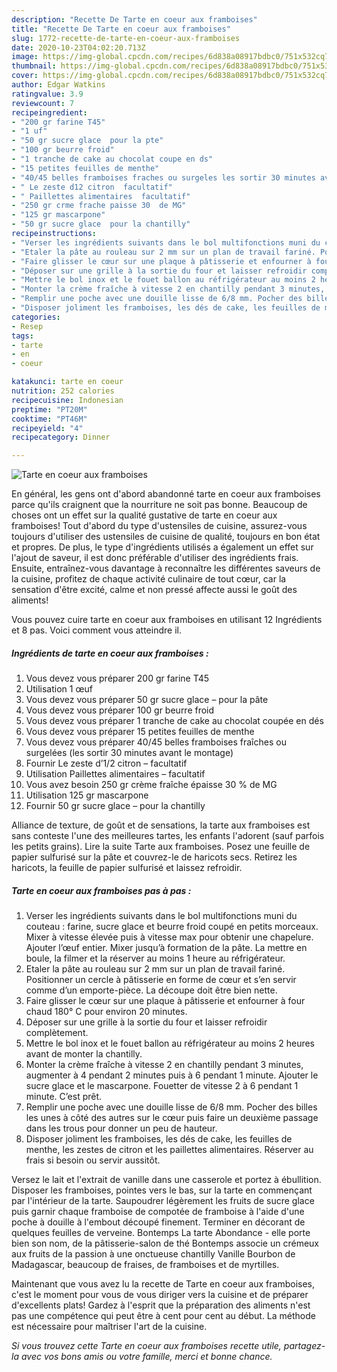 ```yaml
---
description: "Recette De Tarte en coeur aux framboises"
title: "Recette De Tarte en coeur aux framboises"
slug: 1772-recette-de-tarte-en-coeur-aux-framboises
date: 2020-10-23T04:02:20.713Z
image: https://img-global.cpcdn.com/recipes/6d838a08917bdbc0/751x532cq70/tarte-en-coeur-aux-framboises-photo-principale-de-la-recette.jpg
thumbnail: https://img-global.cpcdn.com/recipes/6d838a08917bdbc0/751x532cq70/tarte-en-coeur-aux-framboises-photo-principale-de-la-recette.jpg
cover: https://img-global.cpcdn.com/recipes/6d838a08917bdbc0/751x532cq70/tarte-en-coeur-aux-framboises-photo-principale-de-la-recette.jpg
author: Edgar Watkins
ratingvalue: 3.9
reviewcount: 7
recipeingredient:
- "200 gr farine T45"
- "1 uf"
- "50 gr sucre glace  pour la pte"
- "100 gr beurre froid"
- "1 tranche de cake au chocolat coupe en ds"
- "15 petites feuilles de menthe"
- "40/45 belles framboises fraches ou surgeles les sortir 30 minutes avant le montage"
- " Le zeste d12 citron  facultatif"
- " Paillettes alimentaires  facultatif"
- "250 gr crme frache paisse 30  de MG"
- "125 gr mascarpone"
- "50 gr sucre glace  pour la chantilly"
recipeinstructions:
- "Verser les ingrédients suivants dans le bol multifonctions muni du couteau : farine, sucre glace et beurre froid coupé en petits morceaux. Mixer à vitesse élevée puis à vitesse max pour obtenir une chapelure. Ajouter l’œuf entier. Mixer jusqu’à formation de la pâte. La mettre en boule, la filmer et la réserver au moins 1 heure au réfrigérateur."
- "Etaler la pâte au rouleau sur 2 mm sur un plan de travail fariné. Positionner un cercle à pâtisserie en forme de cœur et s’en servir comme d’un emporte-pièce. La découpe doit être bien nette."
- "Faire glisser le cœur sur une plaque à pâtisserie et enfourner à four chaud 180° C pour environ 20 minutes."
- "Déposer sur une grille à la sortie du four et laisser refroidir complètement."
- "Mettre le bol inox et le fouet ballon au réfrigérateur au moins 2 heures avant de monter la chantilly."
- "Monter la crème fraîche à vitesse 2 en chantilly pendant 3 minutes, augmenter à 4 pendant 2 minutes puis à 6 pendant 1 minute. Ajouter le sucre glace et le mascarpone. Fouetter de vitesse 2 à 6 pendant 1 minute. C’est prêt."
- "Remplir une poche avec une douille lisse de 6/8 mm. Pocher des billes les unes à côté des autres sur le cœur puis faire un deuxième passage dans les trous pour donner un peu de hauteur."
- "Disposer joliment les framboises, les dés de cake, les feuilles de menthe, les zestes de citron et les paillettes alimentaires. Réserver au frais si besoin ou servir aussitôt."
categories:
- Resep
tags:
- tarte
- en
- coeur

katakunci: tarte en coeur 
nutrition: 252 calories
recipecuisine: Indonesian
preptime: "PT20M"
cooktime: "PT46M"
recipeyield: "4"
recipecategory: Dinner

---
```



![Tarte en coeur aux framboises](https://img-global.cpcdn.com/recipes/6d838a08917bdbc0/751x532cq70/tarte-en-coeur-aux-framboises-photo-principale-de-la-recette.jpg)

En général, les gens ont d'abord abandonné tarte en coeur aux framboises parce qu'ils craignent que la nourriture ne soit pas bonne. Beaucoup de choses ont un effet sur la qualité gustative de tarte en coeur aux framboises! Tout d'abord du type d'ustensiles de cuisine, assurez-vous toujours d'utiliser des ustensiles de cuisine de qualité, toujours en bon état et propres. De plus, le type d'ingrédients utilisés a également un effet sur l'ajout de saveur, il est donc préférable d'utiliser des ingrédients frais. Ensuite, entraînez-vous davantage à reconnaître les différentes saveurs de la cuisine, profitez de chaque activité culinaire de tout cœur, car la sensation d'être excité, calme et non pressé affecte aussi le goût des aliments!

<!--inarticleads1-->

Vous pouvez cuire tarte en coeur aux framboises en utilisant 12 Ingrédients et 8 pas. Voici comment vous atteindre il.

##### Ingrédients de tarte en coeur aux framboises :

1. Vous devez vous préparer 200 gr farine T45
1. Utilisation 1 œuf
1. Vous devez vous préparer 50 gr sucre glace – pour la pâte
1. Vous devez vous préparer 100 gr beurre froid
1. Vous devez vous préparer 1 tranche de cake au chocolat coupée en dés
1. Vous devez vous préparer 15 petites feuilles de menthe
1. Vous devez vous préparer 40/45 belles framboises fraîches ou surgelées (les sortir 30 minutes avant le montage)
1. Fournir  Le zeste d’1/2 citron – facultatif
1. Utilisation  Paillettes alimentaires – facultatif
1. Vous avez besoin 250 gr crème fraîche épaisse 30 % de MG
1. Utilisation 125 gr mascarpone
1. Fournir 50 gr sucre glace – pour la chantilly


Alliance de texture, de goût et de sensations, la tarte aux framboises est sans conteste l&#39;une des meilleures tartes, les enfants l&#39;adorent (sauf parfois les petits grains). Lire la suite Tarte aux framboises. Posez une feuille de papier sulfurisé sur la pâte et couvrez-le de haricots secs. Retirez les haricots, la feuille de papier sulfurisé et laissez refroidir. 

<!--inarticleads2-->

##### Tarte en coeur aux framboises pas à pas :

1. Verser les ingrédients suivants dans le bol multifonctions muni du couteau : farine, sucre glace et beurre froid coupé en petits morceaux. Mixer à vitesse élevée puis à vitesse max pour obtenir une chapelure. Ajouter l’œuf entier. Mixer jusqu’à formation de la pâte. La mettre en boule, la filmer et la réserver au moins 1 heure au réfrigérateur.
1. Etaler la pâte au rouleau sur 2 mm sur un plan de travail fariné. Positionner un cercle à pâtisserie en forme de cœur et s’en servir comme d’un emporte-pièce. La découpe doit être bien nette.
1. Faire glisser le cœur sur une plaque à pâtisserie et enfourner à four chaud 180° C pour environ 20 minutes.
1. Déposer sur une grille à la sortie du four et laisser refroidir complètement.
1. Mettre le bol inox et le fouet ballon au réfrigérateur au moins 2 heures avant de monter la chantilly.
1. Monter la crème fraîche à vitesse 2 en chantilly pendant 3 minutes, augmenter à 4 pendant 2 minutes puis à 6 pendant 1 minute. Ajouter le sucre glace et le mascarpone. Fouetter de vitesse 2 à 6 pendant 1 minute. C’est prêt.
1. Remplir une poche avec une douille lisse de 6/8 mm. Pocher des billes les unes à côté des autres sur le cœur puis faire un deuxième passage dans les trous pour donner un peu de hauteur.
1. Disposer joliment les framboises, les dés de cake, les feuilles de menthe, les zestes de citron et les paillettes alimentaires. Réserver au frais si besoin ou servir aussitôt.


Versez le lait et l&#39;extrait de vanille dans une casserole et portez à ébullition. Disposer les framboises, pointes vers le bas, sur la tarte en commençant par l&#39;intérieur de la tarte. Saupoudrer légèrement les fruits de sucre glace puis garnir chaque framboise de compotée de framboise à l&#39;aide d&#39;une poche à douille à l&#39;embout découpé finement. Terminer en décorant de quelques feuilles de verveine. Bontemps La tarte Abondance - elle porte bien son nom, de la pâtisserie-salon de thé Bontemps associe un crémeux aux fruits de la passion à une onctueuse chantilly Vanille Bourbon de Madagascar, beaucoup de fraises, de framboises et de myrtilles. 

<!--inarticleads1-->

<p>
Maintenant que vous avez lu la recette de Tarte en coeur aux framboises, c'est le moment pour vous de vous diriger vers la cuisine et de préparer d'excellents plats! Gardez à l'esprit que la préparation des aliments n'est pas une compétence qui peut être à cent pour cent au début. La méthode est nécessaire pour maîtriser l'art de la cuisine.
</p>

<p>
<i>Si vous trouvez cette Tarte en coeur aux framboises recette utile, partagez-la avec vos bons amis ou votre famille, merci et bonne chance.</i>
</p>
